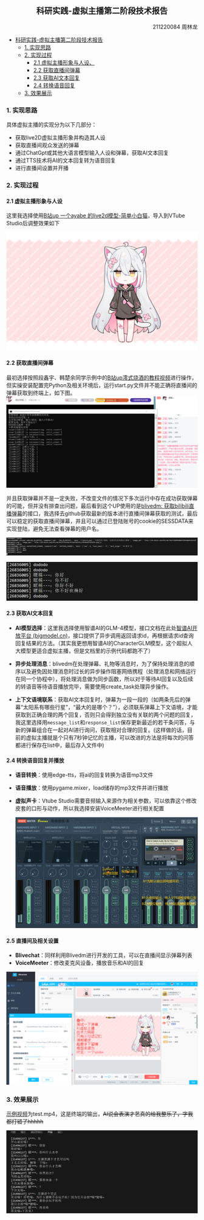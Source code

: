 ## <center>科研实践-虚拟主播第二阶段技术报告</center>
<p align = right>211220084 周林龙</p>  

<!-- @import "[TOC]" {cmd="toc" depthFrom=1 depthTo=6 orderedList=false} -->

<!-- code_chunk_output -->

- [科研实践-虚拟主播第二阶段技术报告](#center科研实践-虚拟主播第二阶段技术报告center)
  - [1. 实现思路](#1-实现思路)
  - [2. 实现过程](#2-实现过程)
    - [2.1 虚拟主播形象与人设、](#21-虚拟主播形象与人设)
    - [2.2 获取直播间弹幕](#22-获取直播间弹幕)
    - [2.3 获取AI文本回复](#23-获取ai文本回复)
    - [2.4 转换语音回复](#24-转换语音回复)
  - [3. 效果展示](#3-效果展示)

<!-- /code_chunk_output -->

<p style="page-break-after:always;"></p>

### 1. 实现思路
具体虚拟主播的实现分为以下几部分：

- 获取live2D虚拟主播形象并构造其人设
- 获取直播间观众发送的弹幕
- 通过ChatGpt或其他大语言模型输入人设和弹幕，获取AI文本回复
- 通过TTS技术将AI的文本回复转为语音回复
- 进行直播间设置并开播

### 2. 实现过程
#### 2.1 虚拟主播形象与人设

这里我选择使用[B站up 一个ayabe 的live2d模型-简单小白猫](https://www.bilibili.com/video/BV14v4y1p7eR)，导入到VTube Studio后调整效果如下

![image-20240127170553779](\image\image-20240127170553779.png)



#### 2.2 获取直播间弹幕

最初选择按照段鑫宇、韩楚余同学示例中的[B站up澪式烧酒的教程视频](https://www.bilibili.com/video/BV1EM411T7PR/)进行操作，但实操安装配置完Python及相关环境后，运行start.py文件并不能正确将直播间的弹幕获取到终端上，如下图。
![image-20240122151832069](\image\image-20240122151832069.png)

并且获取弹幕并不是一定失败，不改变文件的情况下多次运行中存在成功获取弹幕的可能，但并没有排查出问题，最后看到这个UP使用的是[blivedm: 获取bilibili直播弹幕](https://github.com/xfgryujk/blivedm)的接口，我选择去github获取最新的版本进行直播间弹幕获取的测试，最后可以稳定的获取直播间弹幕，并且可以通过已登陆账号的cookie的SESSDATA来实现登陆，避免无法查看弹幕的用户名。

![image-20240122152125892](\image\image-20240122152125892.png)

![image-20240122152536944](\image\image-20240122152536944.png)

#### 2.3 获取AI文本回复

- **AI模型选择**：这里我选择使用智谱AI的GLM-4模型，接口文档在此处[智谱AI开放平台 (bigmodel.cn)](https://open.bigmodel.cn/dev/api#glm-4)，接口提供了异步调用返回请求id，再根据请求id查询回复结果的方法。（其实我更想用智谱AI的CharacterGLM模型，这个超拟人大模型更适合虚拟主播，但是文档里的示例代码都跑不了）

- **异步处理消息**：blivedm在处理弹幕、礼物等消息时，为了保持处理消息的顺序以及避免因处理消息时过长的异步操作阻塞网络携程（处理消息和网络运行在同一个协程中），将处理消息做为同步函数，所以对于等待AI回复以及后续的转语音等待语音播放完毕，需要使用create_task处理异步操作。

- **上下文语境联系**：获取AI文本回复时，弹幕为一段一段的（如两条先后的弹幕“太阳系有哪些行星”，“最大的是哪个？”），必须联系弹幕上下文语境，才能获取到正确合理的两个回复，否则只会得到独立没有关联的两个问题的回复，我这里选择用`message_list`和`response_list`保存更新最近的若干条问答，与新的弹幕组合在一起对AI进行询问，获取相对合理的回复。(这样做的话，目前的虚拟主播就是个只有7秒钟记忆的主播，可以改进的方法是将每次的问答都进行保存在list中，最后存入文件中)

#### 2.4 转换语音回复并播放

- **语音转换**：使用edge-tts，将ai的回复转换为语音mp3文件

- **语音播放**：使用pygame.mixer，load储存的mp3文件并进行播放

- **虚拟声卡**：Vtube Studio需要音频输入来源作为相关参数，可以依靠这个修改皮套的口形与动作，所以我选择安装VoiceMeeter进行相关配置

  ![image-20240127190355573](\image\image-20240127190355573.png)

#### 2.5 直播间及相关设置

- **Blivechat**：同样利用Blivedm进行开发的工具，可以在直播间显示弹幕列表
- **VoiceMeeter**：修改麦克风设备，播放音乐和AI的回复

![image-20240127190705904](\image\image-20240127190705904.png)

### 3. 效果展示

[示例视频](test.mp4)为test.mp4，这是终端的输出，~~AI说会表演才艺真的给我整乐了，字我都打错了hhhhh~~

![image-20240127191139610](\image\image-20240127191139610.png)
